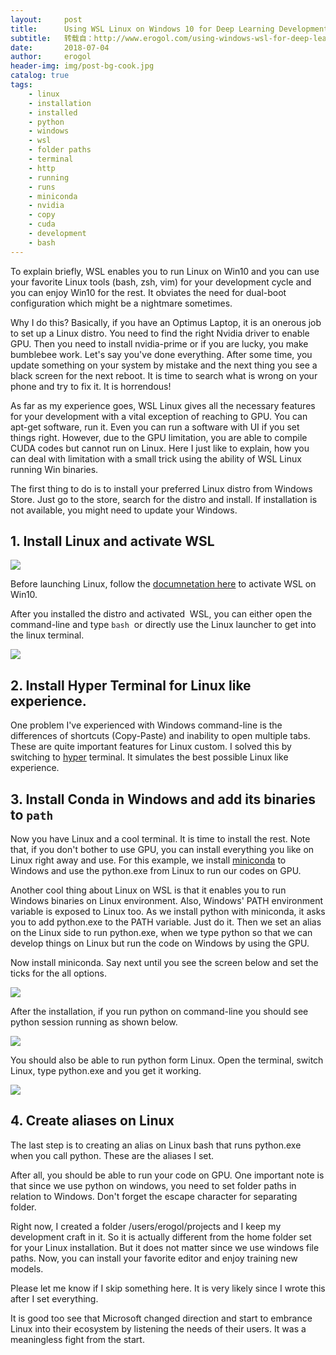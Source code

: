 ```yaml
---
layout:     post
title:      Using WSL Linux on Windows 10 for Deep Learning Development.
subtitle:   转载自：http://www.erogol.com/using-windows-wsl-for-deep-learning-development/
date:       2018-07-04
author:     erogol
header-img: img/post-bg-cook.jpg
catalog: true
tags:
    - linux
    - installation
    - installed
    - python
    - windows
    - wsl
    - folder paths
    - terminal
    - http
    - running
    - runs
    - miniconda
    - nvidia
    - copy
    - cuda
    - development
    - bash
---
```


To explain briefly, WSL enables you to run Linux on Win10 and you can use your favorite Linux tools (bash, zsh, vim) for your development cycle and you can enjoy Win10 for the rest. It obviates the need for dual-boot configuration which might be a nightmare sometimes.

Why I do this? Basically, if you have an Optimus Laptop, it is an onerous job to set up a Linux distro. You need to find the right Nvidia driver to enable GPU. Then you need to install nvidia-prime or if you are lucky, you make bumblebee work. Let's say you've done everything. After some time, you update something on your system by mistake and the next thing you see a black screen for the next reboot. It is time to search what is wrong on your phone and try to fix it. It is horrendous!

As far as my experience goes, WSL Linux gives all the necessary features for your development with a vital exception of reaching to GPU. You can apt-get software, run it. Even you can run a software with UI if you set things right. However, due to the GPU limitation, you are able to compile CUDA codes but cannot run on Linux. Here I just like to explain, how you can deal with limitation with a small trick using the ability of WSL Linux running Win binaries.

The first thing to do is to install your preferred Linux distro from Windows Store. Just go to the store, search for the distro and install. If installation is not available, you might need to update your Windows.

## 1. Install Linux and activate WSL

![](http://www.erogol.com/wp-content/uploads/2018/07/win-store-linux.png)


Before launching Linux, follow the [documnetation here](https://docs.microsoft.com/en-us/windows/wsl/install-win10) to activate WSL on Win10.

After you installed the distro and activated  WSL, you can either open the command-line and type ```bash```  or directly use the Linux launcher to get into the linux terminal.

![](http://www.erogol.com/wp-content/uploads/2018/07/bash_cmd.png)


## 2. Install Hyper Terminal for Linux like experience.

One problem I've experienced with Windows command-line is the differences of shortcuts (Copy-Paste) and inability to open multiple tabs. These are quite important features for Linux custom. I solved this by switching to [hyper](https://docs.microsoft.com/en-us/windows/wsl/install-win10) terminal. It simulates the best possible Linux like experience.

## 3. Install Conda in Windows and add its binaries to `path`

Now you have Linux and a cool terminal. It is time to install the rest. Note that, if you don't bother to use GPU, you can install everything you like on Linux right away and use. For this example, we install [miniconda](https://conda.io/miniconda.html) to Windows and use the python.exe from Linux to run our codes on GPU.

Another cool thing about Linux on WSL is that it enables you to run Windows binaries on Linux environment. Also, Windows' PATH environment variable is exposed to Linux too. As we install python with miniconda, it asks you to add python.exe to the PATH variable. Just do it. Then we set an alias on the Linux side to run python.exe, when we type python so that we can develop things on Linux but run the code on Windows by using the GPU.

Now install miniconda. Say next until you see the screen below and set the ticks for the all options.

![](http://www.erogol.com/wp-content/uploads/2018/07/anaconda-install.png)


After the installation, if you run python on command-line you should see python session running as shown below.

![](http://www.erogol.com/wp-content/uploads/2018/07/python-windows-1.png)


You should also be able to run python form Linux. Open the terminal, switch Linux, type python.exe and you get it working.

![](http://www.erogol.com/wp-content/uploads/2018/07/python-basj-linux.png)


## 4. Create aliases on Linux

The last step is to creating an alias on Linux bash that runs python.exe when you call python. These are the aliases I set.

After all, you should be able to run your code on GPU. One important note is that since we use python on windows, you need to set folder paths in relation to Windows. Don't forget the escape character for separating folder.

Right now, I created a folder /users/erogol/projects and I keep my development craft in it. So it is actually different from the home folder set for your Linux installation. But it does not matter since we use windows file paths. Now, you can install your favorite editor and enjoy training new models.

Please let me know if I skip something here. It is very likely since I wrote this after I set everything.

It is good too see that Microsoft changed direction and start to embrance Linux into their ecosystem by listening the needs of their users. It was a meaningless fight from the start.

